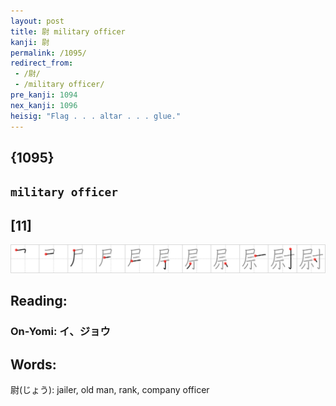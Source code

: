 ```yaml
---
layout: post
title: 尉 military officer
kanji: 尉
permalink: /1095/
redirect_from:
 - /尉/
 - /military officer/
pre_kanji: 1094
nex_kanji: 1096
heisig: "Flag . . . altar . . . glue."
---
```


## {1095}

## `military officer`

## [11]

<div class="stroke"><img src="../images/E5B089.png" /></div>

## Reading:

### On-Yomi: イ、ジョウ

## Words:

尉(じょう): jailer, old man, rank, company officer
